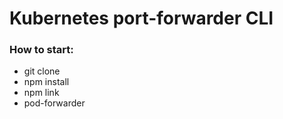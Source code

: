 # Kubernetes port-forwarder CLI
### How to start:

 - git clone
 - npm install
 - npm link
 - pod-forwarder
